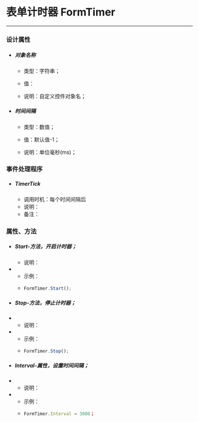# 表单计时器 FormTimer

---

##### 

### 设计属性

* ##### 对象名称

  * 类型：字符串；

  * 值：

  * 说明：自定义控件对象名；
* ##### 时间间隔

  * 类型：数值；

  * 值：默认值-1；

  * 说明：单位毫秒\(ms\)；

### 事件处理程序

* ##### TimerTick

  * 调用时机：每个时间间隔后
  * 说明：
  * 备注：

##### 

### 属性、方法

* ##### Start-方法，开启计时器；

  * 说明：
* * 示例：
  * ```js
    FormTimer.Start();
    ```

* ##### Stop-方法，停止计时器；

* * 说明：
* * 示例：
  * ```js
    FormTimer.Stop();
    ```

* ##### Interval-属性，设置时间间隔；

* * 说明：
* * 示例：
  * ```js
    FormTimer.Interval = 3000；
    ```

##### 





